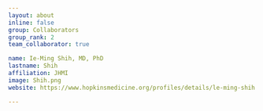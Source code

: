 ```yaml
---
layout: about
inline: false
group: Collaborators
group_rank: 2
team_collaborator: true

name: Ie-Ming Shih, MD, PhD
lastname: Shih
affiliation: JHMI
image: Shih.png
website: https://www.hopkinsmedicine.org/profiles/details/le-ming-shih

---
```

